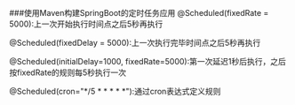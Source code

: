 ###使用Maven构建SpringBoot的定时任务应用
@Scheduled(fixedRate = 5000):上一次开始执行时间点之后5秒再执行

@Scheduled(fixedDelay = 5000):上一次执行完毕时间点之后5秒再执行

@Scheduled(initialDelay=1000, fixedRate=5000):第一次延迟1秒后执行，之后按fixedRate的规则每5秒执行一次

@Scheduled(cron="*/5 * * * * *"):通过cron表达式定义规则